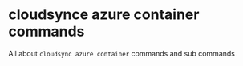 # cloudsynce azure container commands
All about ```cloudsync azure container``` commands and sub commands